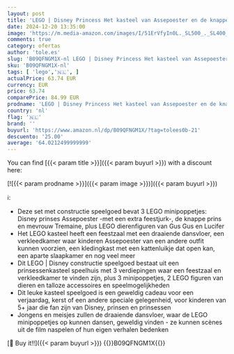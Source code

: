 ```yaml
---
layout: post
title: 'LEGO | Disney Princess Het kasteel van Assepoester en de knappe prins  Prinsessen Speelhuis met Poppetjes  Bouwbaar Speelgoed voor Kinderen vanaf 5 Jaar  Cadeau voor Meisjes en Jongens 43206'
date: 2024-12-20 13:35:00
image: 'https://m.media-amazon.com/images/I/51ErVfyIn0L._SL500_._SL400_.jpg'
comments: true
category: ofertas
author: 'tole.es'
slug: 'B09QFNGM1X-nl LEGO | Disney Princess Het kasteel van Assepoester en de...'
sku: 'B09QFNGM1X-nl'
tags: [ 'lego','🇳🇱', ]
actualPrice: 63.74 EUR
currency: EUR
price: 63.74
comparePrice: 84.99 EUR
prodname: 'LEGO | Disney Princess Het kasteel van Assepoester en de knappe prins  Prinsessen Speelhuis met Poppetjes  Bouwbaar Speelgoed voor Kinderen vanaf 5 Jaar  Cadeau voor Meisjes en Jongens 43206'
country: 'nl'
flag: '🇳🇱'
brand: ''
buyurl: 'https://www.amazon.nl/dp/B09QFNGM1X/?tag=tolees0b-21'
descuento: '25.00'
average: '64.0212499999999'
---
```


You can find [{{< param title >}}]({{< param buyurl >}}) with a discount here:

[![{{< param prodname >}}]({{< param image >}})]({{< param buyurl >}})

ℹ️:

- Deze set met constructie speelgoed bevat 3 LEGO minipoppetjes: Disney prinses Assepoester -met een extra feestjurk-, de knappe prins en mevrouw Tremaine, plus LEGO dierenfiguren van Gus Gus en Lucifer
- Het LEGO kasteel heeft een feestzaal met een draaiende dansvloer, een verkleedkamer waar kinderen Assepoester van een andere outfit kunnen voorzien, een kledingkast met een kattenluikje dat open kan, een aparte slaapkamer en nog veel meer
- Dit LEGO | Disney constructie speelgoed bestaat uit een prinsessenkasteel speelhuis met 3 verdiepingen waar een feestzaal en verkleedkamer te vinden zijn, plus 3 minipoppetjes, 2 LEGO figuren van dieren en talloze accessoires en speelmogelijkheden
- Dit leuke kasteel speelgoed is een geweldig cadeau voor een verjaardag, kerst of een andere speciale gelegenheid, voor kinderen van 5+ jaar die fan zijn van Disney, prinsen en prinsessen
- Jongens en meisjes zullen de draaiende dansvloer, waar de LEGO minipoppetjes op kunnen dansen, geweldig vinden - ze kunnen scènes uit de film naspelen of hun eigen verhalen bedenken

[🛒 Buy it!!]({{< param buyurl >}})
{{<world>}}B09QFNGM1X{{</world>}}

